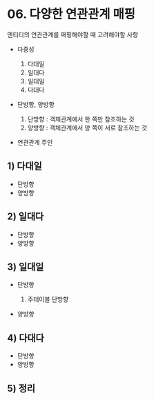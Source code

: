# 06. 다양한 연관관계 매핑

엔티티의 연관관계를 매핑해야할 때 고려해야할 사항

- 다중성
    1. 다대일
    2. 일대다
    3. 일대일
    4. 다대다

- 단방향, 양방향
    1. 단방향 : 객체관계에서 한 쪽만 참조하는 것
    2. 양방향 : 객체관계에서 양 쪽이 서로 참조하는 것
    
- 연관관계 주인

## 1) 다대일
    
- 단방향
- 양방향 

## 2) 일대다

- 단방향
- 양방향

## 3) 일대일

- 단방향
    
    1. 주테이블 단방향
    
    
- 양방향

## 4) 다대다

- 단방향
- 양방향

## 5) 정리
